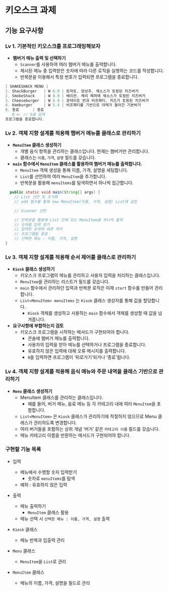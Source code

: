# 키오스크 과제

## 기능 요구사항

### Lv 1. 기본적인 키오스크를 프로그래밍해보자

- **햄버거 메뉴 출력 및 선택하기**
    - `Scanner`를 사용하여 여러 햄버거 메뉴를 출력합니다.
    - 제시된 메뉴 중 입력받은 숫자에 따라 다른 로직을 실행하는 코드를 작성합니다.
    - 반복문을 이용해서 특정 번호가 입력되면 프로그램을 종료합니다.

``` java
[ SHAKESHACK MENU ]
1. ShackBurger   | W 6.9 | 토마토, 양상추, 쉑소스가 토핑된 치즈버거
2. SmokeShack    | W 8.9 | 베이컨, 체리 페퍼에 쉑소스가 토핑된 치즈버거
3. Cheeseburger  | W 6.9 | 포테이토 번과 비프패티, 치즈가 토핑된 치즈버거
4. Hamburger     | W 5.4 | 비프패티를 기반으로 야채가 들어간 기본버거
0. 종료      | 종료
   0 <- // 0을 입력
프로그램을 종료합니다.
```

### Lv 2. 객체 지향 설계를 적용해 햄버거 메뉴를 클래스로 관리하기

- **`MenuItem` 클래스 생성하기**
    - 개별 음식 항목을 관리하는 클래스입니다. 현재는 햄버거만 관리합니다.
    - 클래스는 `이름`, `가격`, `설명` 필드를 갖습니다.
- **`main` 함수에서 `MenuItem` 클래스를 활용하여 햄버거 메뉴를 출력합니다.**
    - `MenuItem` 객체 생성을 통해 이름, 가격, 설명을 세팅합니다.
    - `List`를 선언하여 여러 `MenuItem`을 추가합니다.
    - 반복문을 활용해 `menuItems`를 탐색하면서 하나씩 접근합니다.

```java
  public static void main(String[] args) {
    // List 선언 및 초기화
    // add 함수를 통해 new MenuItem(이름, 가격, 설명) List에 삽입

    // Scanner 선언

    // 반복문을 활용해 List 안에 있는 MenuItem을 하나씩 출력
    // 숫자를 입력 받기
    // 입력된 숫자에 따른 처리
    // 프로그램을 종료
    // 선택한 메뉴 : 이름, 가격, 설명
}
```

### Lv 3. 객체 지향 설계를 적용해 순서 제어를 클래스로 관리하기

- **`Kiosk` 클래스 생성하기**
    - 키오스크 프로그램의 메뉴를 관리하고 사용자 입력을 처리하는 클래스입니다.
    - `MenuItem`을 관리하는 리스트가 필드를 갖습니다.
    - `main` 함수에서 관리하던 입력과 반복문 로직은 이제 `start` 함수를 만들어 관리합니다.
    - `List<MenuItem> menuItems` 는 `Kiosk` 클래스 생성자를 통해 값을 할당합니다.
        - `Kiosk` 객체를 생성하고 사용하는 `main` 함수에서 객체를 생성할 때 값을 넘겨줍니다.
- **요구사항에 부합하는지 검토**
    - 키오스크 프로그램을 시작하는 메서드가 구현되어야 합니다.
        - 콘솔에 햄버거 메뉴를 출력합니다.
        - 사용자의 입력을 받아 메뉴를 선택하거나 프로그램을 종료합니다.
        - 유효하지 않은 입력에 대해 오류 메시지를 출력합니다.
        - `0`을 입력하면 프로그램이 ‘뒤로가기’되거나 ‘종료’됩니다.

### Lv 4. 객체 지향 설계를 적용해 음식 메뉴와 주문 내역을 클래스 기반으로 관리하기

- **`Menu` 클래스 생성하기**
    - MenuItem 클래스를 관리하는 클래스입니다.
        - 예를 들어, 버거 메뉴, 음료 메뉴 등 각 카테고리 내에 여러 `MenuItem`을 포함합니다.
    - `List<MenuItem>` 은 `Kiosk` 클래스가 관리하기에 적절하지 않으므로 Menu 클래스가 관리하도록 변경합니다.
    - 여러 버거들을 포함하는 상위 개념 ‘버거’ 같은 `카테고리 이름` 필드를 갖습니다.
    - 메뉴 카테고리 이름을 반환하는 메서드가 구현되어야 합니다.

### 구현할 기능 목록

- 입력
    - 메뉴에서 수행할 숫자 입력받기
        - 숫자로 `menuItems`를 탐색
    - 예외 : 유효하지 않은 입력
- 출력
    - 메뉴 출력하기
        - `MenuItem` 클래스 활용
    - 메뉴 선택 시 `선택한 메뉴 : 이름, 가격, 설명` 출력
  
- `Kiosk` 클래스
    - 메뉴 반복과 입출력 관리
- `Menu` 클래스
    - `MenuItem`을 `List`로 관리
- `MenuItem` 클래스
    - 메뉴의 이름, 가격, 설명을 필드로 관리